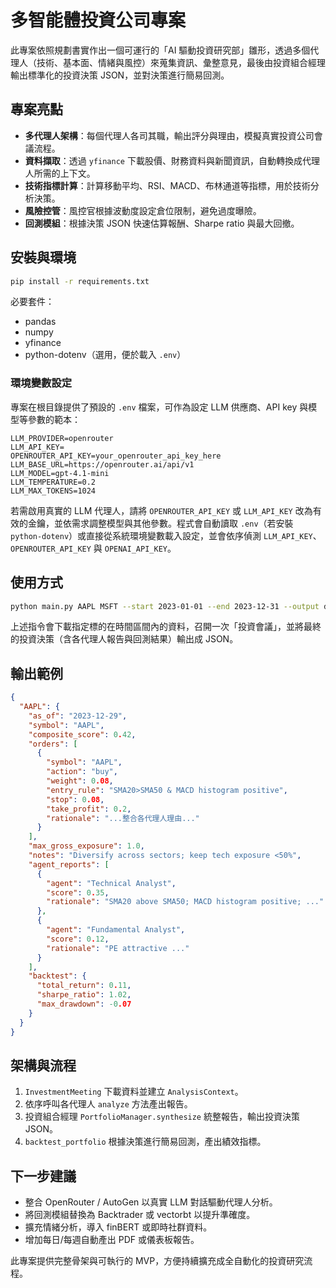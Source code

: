 # 多智能體投資公司專案

此專案依照規劃書實作出一個可運行的「AI 驅動投資研究部」雛形，透過多個代理人（技術、基本面、情緒與風控）來蒐集資訊、彙整意見，最後由投資組合經理輸出標準化的投資決策 JSON，並對決策進行簡易回測。

## 專案亮點

- **多代理人架構**：每個代理人各司其職，輸出評分與理由，模擬真實投資公司會議流程。
- **資料擷取**：透過 `yfinance` 下載股價、財務資料與新聞資訊，自動轉換成代理人所需的上下文。
- **技術指標計算**：計算移動平均、RSI、MACD、布林通道等指標，用於技術分析決策。
- **風險控管**：風控官根據波動度設定倉位限制，避免過度曝險。
- **回測模組**：根據決策 JSON 快速估算報酬、Sharpe ratio 與最大回撤。

## 安裝與環境

```bash
pip install -r requirements.txt
```

必要套件：

- pandas
- numpy
- yfinance
- python-dotenv（選用，便於載入 `.env`）

### 環境變數設定

專案在根目錄提供了預設的 `.env` 檔案，可作為設定 LLM 供應商、API key 與模型等參數的範本：

```env
LLM_PROVIDER=openrouter
LLM_API_KEY=
OPENROUTER_API_KEY=your_openrouter_api_key_here
LLM_BASE_URL=https://openrouter.ai/api/v1
LLM_MODEL=gpt-4.1-mini
LLM_TEMPERATURE=0.2
LLM_MAX_TOKENS=1024
```

若需啟用真實的 LLM 代理人，請將 `OPENROUTER_API_KEY` 或 `LLM_API_KEY` 改為有效的金鑰，並依需求調整模型與其他參數。程式會自動讀取 `.env`（若安裝 `python-dotenv`）或直接從系統環境變數載入設定，並會依序偵測 `LLM_API_KEY`、`OPENROUTER_API_KEY` 與 `OPENAI_API_KEY`。

## 使用方式

```bash
python main.py AAPL MSFT --start 2023-01-01 --end 2023-12-31 --output decisions.json
```

上述指令會下載指定標的在時間區間內的資料，召開一次「投資會議」，並將最終的投資決策（含各代理人報告與回測結果）輸出成 JSON。

## 輸出範例

```json
{
  "AAPL": {
    "as_of": "2023-12-29",
    "symbol": "AAPL",
    "composite_score": 0.42,
    "orders": [
      {
        "symbol": "AAPL",
        "action": "buy",
        "weight": 0.08,
        "entry_rule": "SMA20>SMA50 & MACD histogram positive",
        "stop": 0.08,
        "take_profit": 0.2,
        "rationale": "...整合各代理人理由..."
      }
    ],
    "max_gross_exposure": 1.0,
    "notes": "Diversify across sectors; keep tech exposure <50%",
    "agent_reports": [
      {
        "agent": "Technical Analyst",
        "score": 0.35,
        "rationale": "SMA20 above SMA50; MACD histogram positive; ..."
      },
      {
        "agent": "Fundamental Analyst",
        "score": 0.12,
        "rationale": "PE attractive ..."
      }
    ],
    "backtest": {
      "total_return": 0.11,
      "sharpe_ratio": 1.02,
      "max_drawdown": -0.07
    }
  }
}
```

## 架構與流程

1. `InvestmentMeeting` 下載資料並建立 `AnalysisContext`。
2. 依序呼叫各代理人 `analyze` 方法產出報告。
3. 投資組合經理 `PortfolioManager.synthesize` 統整報告，輸出投資決策 JSON。
4. `backtest_portfolio` 根據決策進行簡易回測，產出績效指標。

## 下一步建議

- 整合 OpenRouter / AutoGen 以真實 LLM 對話驅動代理人分析。
- 將回測模組替換為 Backtrader 或 vectorbt 以提升準確度。
- 擴充情緒分析，導入 finBERT 或即時社群資料。
- 增加每日/每週自動產出 PDF 或儀表板報告。

此專案提供完整骨架與可執行的 MVP，方便持續擴充成全自動化的投資研究流程。
